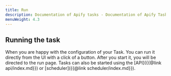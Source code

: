 ```yaml
---
title: Run
description: Documentation of Apify tasks - Documentation of Apify Task - a way to set up configuration of your Apify Actor for simplified usage.
menuWeight: 4.3
---
```


## [](#run-task)Running the task

When you are happy with the configuration of your Task. You can run it directly from the UI with a click of a button. After you start it, you will be directed to the run page. Tasks can also be started using the [API]({{@link api/index.md}}) or [scheduler]({{@link scheduler/index.md}}).
